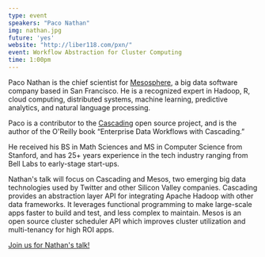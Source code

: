 ```yaml
---
type: event
speakers: "Paco Nathan"
img: nathan.jpg
future: 'yes'
website: "http://liber118.com/pxn/"
event: Workflow Abstraction for Cluster Computing
time: 1:00pm
---
```

Paco Nathan is the chief scientist for [Mesosphere](http://mesosphe.re/), a big data software company based in San Francisco. He is a recognized expert in Hadoop, R, cloud computing, distributed systems, machine learning, predictive analytics, and natural language processing. 

Paco is a contributor to the [Cascading](http://www.cascading.org/) open source project, and is the author of the O'Reilly book “Enterprise Data Workflows with Cascading.”

He received his BS in Math Sciences and MS in Computer Science from Stanford, and has 25+ years experience in the tech industry ranging from Bell Labs to early-stage start-ups.

Nathan's talk will focus on Cascading and Mesos, two emerging big data technologies used by Twitter and other Silicon Valley companies. Cascading provides an abstraction layer API for integrating Apache Hadoop with other data frameworks. It leverages functional programming to make large-scale apps faster to build and test, and less complex to maintain. Mesos is an open source cluster scheduler API which improves cluster utilization and multi-tenancy for high ROI apps.

<a href="http://www.eventbrite.com/event/7476758185" class="btn btn-huge btn-success btn-block btn-embossed">Join us for Nathan's talk!</a>